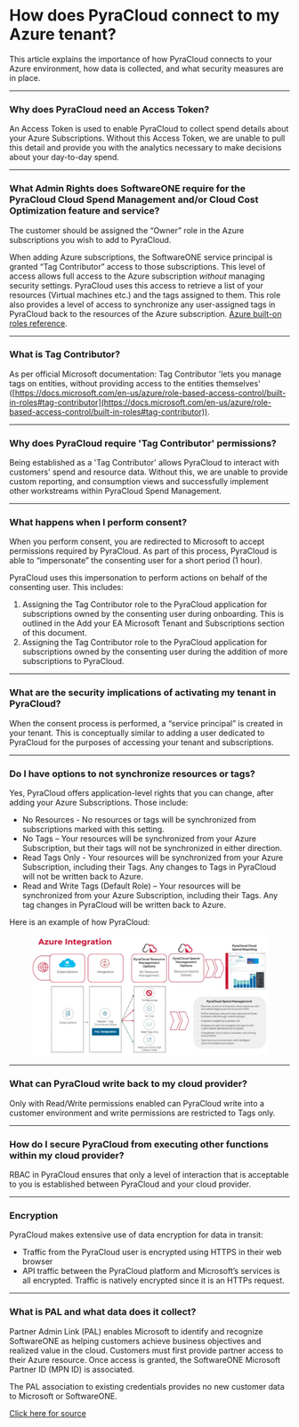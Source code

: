 # How does PyraCloud connect to my Azure tenant?

This article explains the importance of how PyraCloud connects to your Azure environment, how data is collected, and what security measures are in place.

***

### **Why does PyraCloud need an Access Token?**

An Access Token is used to enable PyraCloud to collect spend details about your Azure Subscriptions. Without this Access Token, we are unable to pull this detail and provide you with the analytics necessary to make decisions about your day-to-day spend.

***

### **What Admin Rights does SoftwareONE require for the PyraCloud Cloud Spend Management and/or Cloud Cost Optimization feature and service?**

The customer should be assigned the “Owner” role in the Azure subscriptions you wish to add to PyraCloud.

When adding Azure subscriptions, the SoftwareONE service principal is granted “Tag Contributor” access to those subscriptions. This level of access allows full access to the Azure subscription _without_ managing security settings. PyraCloud uses this access to retrieve a list of your resources (Virtual machines etc.) and the tags assigned to them. This role also provides a level of access to synchronize any user-assigned tags in PyraCloud back to the resources of the Azure subscription.  [Azure built-on roles reference](https://docs.microsoft.com/en-us/azure/active-directory/role-based-access-built-in-roles).

***

### **What is Tag Contributor**?

As per official Microsoft documentation: Tag Contributor 'lets you manage tags on entities, without providing access to the entities themselves' ([https://docs.microsoft.com/en-us/azure/role-based-access-control/built-in-roles#tag-contributor](https://docs.microsoft.com/en-us/azure/role-based-access-control/built-in-roles#tag-contributor)).

***

### **Why does PyraCloud require 'Tag Contributor' permissions?**

Being established as a 'Tag Contributor' allows PyraCloud to interact with customers' spend and resource data. Without this, we are unable to provide custom reporting, and consumption views and successfully implement other workstreams within PyraCloud Spend Management.

***

### **What happens when I perform consent?**

When you perform consent, you are redirected to Microsoft to accept permissions required by PyraCloud. As part of this process, PyraCloud is able to “impersonate” the consenting user for a short period (1 hour).

PyraCloud uses this impersonation to perform actions on behalf of the consenting user. This includes:

1. Assigning the Tag Contributor role to the PyraCloud application for subscriptions owned by the consenting user during onboarding. This is outlined in the Add your EA Microsoft Tenant and Subscriptions section of this document.
2. Assigning the Tag Contributor role to the PyraCloud application for subscriptions owned by the consenting user during the addition of more subscriptions to PyraCloud.&#x20;

***

### **What are the security implications of activating my tenant in PyraCloud?**

When the consent process is performed, a “service principal” is created in your tenant. This is conceptually similar to adding a user dedicated to PyraCloud for the purposes of accessing your tenant and subscriptions.

***

### **Do I have options to not synchronize resources or tags?**

Yes, PyraCloud offers application-level rights that you can change, after adding your Azure Subscriptions. Those include:

* No Resources - No resources or tags will be synchronized from subscriptions marked with this setting.
* No Tags – Your resources will be synchronized from your Azure Subscription, but their tags will not be synchronized in either direction.
* Read Tags Only - Your resources will be synchronized from your Azure Subscription, including their Tags. Any changes to Tags in PyraCloud will not be written back to Azure.
* Read and Write Tags (Default Role) – Your resources will be synchronized from your Azure Subscription, including their Tags. Any tag changes in PyraCloud will be written back to Azure.

Here is an example of how PyraCloud:

<figure><img src="../../.gitbook/assets/image (17).png" alt=""><figcaption></figcaption></figure>

***

### **What can PyraCloud write back to my cloud provider?**

Only with Read/Write permissions enabled can PyraCloud write into a customer environment and write permissions are restricted to Tags only.

***

### **How do I secure PyraCloud from executing other functions within my cloud provider?**

RBAC in PyraCloud ensures that only a level of interaction that is acceptable to you is established between PyraCloud and your cloud provider.

***

### **Encryption**

PyraCloud makes extensive use of data encryption for data in transit:

* Traffic from the PyraCloud user is encrypted using HTTPS in their web browser
* API traffic between the PyraCloud platform and Microsoft’s services is all encrypted. Traffic is natively encrypted since it is an HTTPs request.

***

### **What is PAL and what data does it collect?**

Partner Admin Link (PAL) enables Microsoft to identify and recognize SoftwareONE as helping customers achieve business objectives and realized value in the cloud. Customers must first provide partner access to their Azure resource. Once access is granted, the SoftwareONE Microsoft Partner ID (MPN ID) is associated.

The PAL association to existing credentials provides no new customer data to Microsoft or SoftwareONE.

[Click here for source](https://docs.microsoft.com/en-us/azure/cost-management-billing/manage/link-partner-id)
